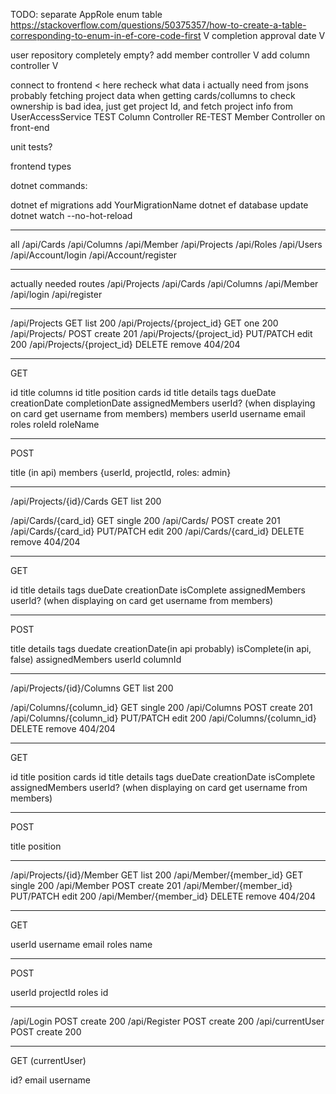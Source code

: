 

TODO:
separate AppRole enum table https://stackoverflow.com/questions/50375357/how-to-create-a-table-corresponding-to-enum-in-ef-core-code-first V
completion approval date V

user repository completely empty?
add member controller V
add column controller V

connect to frontend < here
recheck what data i actually need from jsons
probably fetching project data when getting cards/collumns to check ownership is bad idea, just get project Id, and fetch project info from UserAccessService
TEST Column Controller
RE-TEST Member Controller on front-end

unit tests?

frontend types



dotnet commands:

dotnet ef migrations add YourMigrationName
dotnet ef database update
dotnet watch --no-hot-reload

---

all
/api/Cards
/api/Columns
/api/Member
/api/Projects
/api/Roles
/api/Users
/api/Account/login
/api/Account/register

---
actually needed routes
/api/Projects
/api/Cards
/api/Columns
/api/Member
/api/login
/api/register

---

/api/Projects               GET           list      200
/api/Projects/{project_id}  GET           one       200
/api/Projects/              POST          create    201
/api/Projects/{project_id}  PUT/PATCH     edit      200
/api/Projects/{project_id}  DELETE        remove    404/204

---
GET

id
title
columns
    id
    title
    position
    cards
        id
        title
        details
        tags
        dueDate
        creationDate
        completionDate
        assignedMembers
            userId? (when displaying on card get username from members)
members
    userId
    username
    email
    roles
        roleId
        roleName


---
POST

title
(in api) members {userId, projectId, roles: admin}

---

/api/Projects/{id}/Cards                  GET           list      200

/api/Cards/{card_id}        GET           single    200
/api/Cards/                 POST          create    201
/api/Cards/{card_id}        PUT/PATCH     edit      200
/api/Cards/{card_id}        DELETE        remove    404/204


---
GET

id
title
details
tags
dueDate
creationDate
isComplete
assignedMembers
    userId? (when displaying on card get username from members)


---
POST

title
details
tags
duedate
creationDate(in api probably)
isComplete(in api, false)
assignedMembers
    userId
columnId

---

/api/Projects/{id}/Columns                GET           list      200

/api/Columns/{column_id}    GET           single    200
/api/Columns                POST          create    201
/api/Columns/{column_id}    PUT/PATCH     edit      200
/api/Columns/{column_id}    DELETE        remove    404/204


---
GET

id
title
position
cards
    id
    title
    details
    tags
    dueDate
    creationDate
    isComplete
    assignedMembers
        userId? (when displaying on card get username from members)


---
POST

title
position

---
/api/Projects/{id}/Member    GET           list      200
/api/Member/{member_id}     GET           single    200
/api/Member                 POST          create    201
/api/Member/{member_id}     PUT/PATCH     edit      200
/api/Member/{member_id}     DELETE        remove    404/204


---
GET

userId
username
email
roles
    name


---
POST

userId
projectId
roles
    id

---
/api/Login                  POST          create    200
/api/Register               POST          create    200
/api/currentUser            POST          create    200


---
GET (currentUser)

id?
email
username